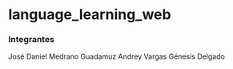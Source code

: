 # language_learning_web

### Integrantes
José Daniel Medrano Guadamuz 
Andrey Vargas 
Génesis Delgado
